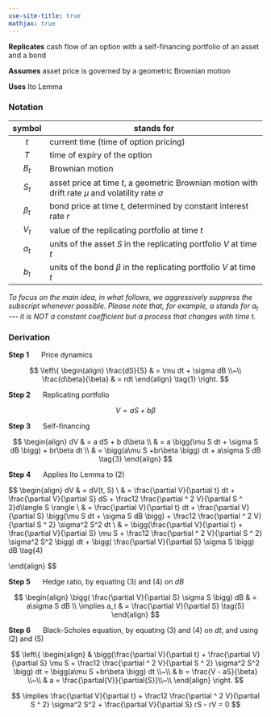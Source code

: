 ```yaml
---
use-site-title: true
mathjax: true
---
```


**Replicates** cash flow of an option with a self-financing portfolio of an asset and a bond

**Assumes** asset price is governed by a geometric Brownian motion

**Uses** Ito Lemma

### Notation


|  symbol   | stands for                                                   |
| :-------: | ------------------------------------------------------------ |
|    $t$    | current time (time of option pricing)                        |
|    $T$    | time of expiry of the option                                 |
|   $B_t$   | Brownian motion                                              |
|   $S_t$   | asset price at time $t$, a geometric Brownian motion with drift rate $\mu$ and volatility rate $\sigma$ |
| $\beta_t$ | bond price at time $t$, determined by constant interest rate $r$ |
|   $V_t$   | value of the replicating portfolio at time $t$               |
|   $a_t$   | units of the asset $S$ in the replicating portfolio $V$ at time $t$ |
|   $b_t$   | units of the bond $\beta$  in the replicating portfolio $V$ at time $t$ |

*To focus on the main idea, in what follows, we aggressively suppress the subscript whenever possible. Please note that, for example, $a$ stands for $a_t$ --- it is NOT a constant coefficient but a process that changes with time $t$.*

### Derivation

**Step 1** $\quad$ Price dynamics

$$
\left\{
\begin{align}
    \frac{dS}{S} & = \mu dt + \sigma dB \\~\\
    \frac{d\beta}{\beta} & = rdt
\end{align} \tag{1}
\right.
$$

**Step 2** $\quad$ Replicating portfolio

$$
V = a S + b \beta \tag{2}
$$

**Step 3** $\quad$ Self-financing

$$
\begin{align}
    dV & = a dS + b d\beta \\
    & = a \bigg(\mu S dt + \sigma S dB \bigg) + br\beta dt \\
    & = \bigg(a\mu S +br\beta \bigg) dt + a\sigma S dB \tag{3}
\end{align}
$$

**Step 4** $\quad$ Applies Ito Lemma to $(2)$

$$
\begin{align}
    dV & = dV(t, S) \\
    & = \frac{\partial V}{\partial t} dt + \frac{\partial V}{\partial S} dS + \frac12 \frac{\partial ^ 2 V}{\partial S ^ 2}d\langle S \rangle \\
    & = \frac{\partial V}{\partial t} dt + \frac{\partial V}{\partial S} \bigg(\mu S dt + \sigma S dB \bigg) + \frac12 \frac{\partial ^ 2 V}{\partial S ^ 2} \sigma^2 S^2 dt \\
    & = \bigg(\frac{\partial V}{\partial t} + \frac{\partial V}{\partial S} \mu S + \frac12 \frac{\partial ^ 2 V}{\partial S ^ 2} \sigma^2 S^2 \bigg) dt + \bigg( \frac{\partial V}{\partial S} \sigma S \bigg) dB \tag{4}

\end{align}
$$

**Step 5** $\quad$ Hedge ratio, by equating $(3)$ and $(4)$ on $dB$

$$
\begin{align}
    \bigg( \frac{\partial V}{\partial S} \sigma S \bigg) dB & =  a\sigma S dB \\
    \implies a_t & = \frac{\partial V}{\partial S} \tag{5}
\end{align}
$$

**Step 6** $\quad$ Black-Scholes equation, by equating $(3)$ and $(4)$ on $dt$,  and using $(2)$ and $(5)$

$$
\left\{
\begin{align}
    & \bigg(\frac{\partial V}{\partial t} + \frac{\partial V}{\partial S} \mu S + \frac12 \frac{\partial ^ 2 V}{\partial S ^ 2} \sigma^2 S^2 \bigg) dt = \bigg(a\mu S +br\beta \bigg) dt \\~\\
    & b = \frac{V - aS}{\beta} \\~\\
    & a = \frac{\partial{V}}{\partial{S}}\\~\\
\end{align}  \right.
$$

$$
\implies \frac{\partial V}{\partial t} + \frac12 \frac{\partial ^ 2 V}{\partial S ^ 2} \sigma^2 S^2 + \frac{\partial V}{\partial S} rS  - rV = 0
$$

